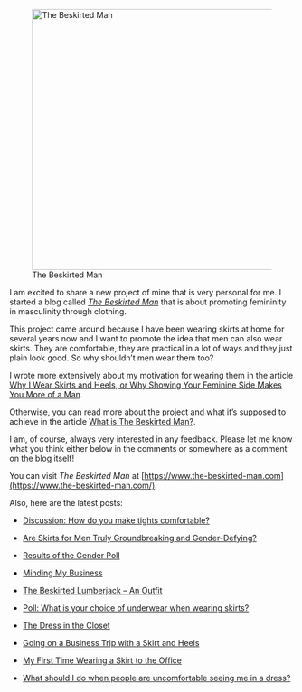 <figure><img loading="lazy" decoding="async" src="avatar.jpg" alt="The Beskirted Man" style="width:462px;height:462px"><figcaption>The Beskirted Man</figcaption></figure>

I am excited to share a new project of mine that is very personal for me. I started a blog called *[The Beskirted Man](https://www.the-beskirted-man.com/)* that is about promoting femininity in masculinity through clothing.

This project came around because I have been wearing skirts at home for several years now and I want to promote the idea that men can also wear skirts. They are comfortable, they are practical in a lot of ways and they just plain look good. So why shouldn’t men wear them too?

I wrote more extensively about my motivation for wearing them in the article [Why I Wear Skirts and Heels, or Why Showing Your Feminine Side Makes You More of a Man](https://www.the-beskirted-man.com/skirts-and-dresses/why-i-wear-skirts-and-heels-or-why-showing-your-feminine-side-makes-you-more-of-a-man/).

Otherwise, you can read more about the project and what it’s supposed to achieve in the article [What is The Beskirted Man?](https://www.the-beskirted-man.com/general/what-is-the-beskirted-man/).

I am, of course, always very interested in any feedback. Please let me know what you think either below in the comments or somewhere as a comment on the blog itself!

You can visit *The Beskirted Man* at [https://www.the-beskirted-man.com](https://www.the-beskirted-man.com/).

Also, here are the latest posts:

-   [Discussion: How do you make tights comfortable?](https://www.the-beskirted-man.com/styling/discussion-how-do-you-make-tights-comfortable/)
    
-   [Are Skirts for Men Truly Groundbreaking and Gender-Defying?](https://www.the-beskirted-man.com/in-the-media/are-skirts-for-men-truly-groundbreaking-and-gender-defying/)
    
-   [Results of the Gender Poll](https://www.the-beskirted-man.com/gender/results-of-the-gender-poll/)
    
-   [Minding My Business](https://www.the-beskirted-man.com/in-the-media/minding-my-business/)
    
-   [The Beskirted Lumberjack – An Outfit](https://www.the-beskirted-man.com/outfits/the-beskirted-lumberjack-an-outfit/)
    
-   [Poll: What is your choice of underwear when wearing skirts?](https://www.the-beskirted-man.com/polls/poll-what-is-your-choice-of-underwear-when-wearing-skirts/)
    
-   [The Dress in the Closet](https://www.the-beskirted-man.com/skirts-and-dresses/the-dress-in-the-closet/)
    
-   [Going on a Business Trip with a Skirt and Heels](https://www.the-beskirted-man.com/in-the-media/going-on-a-business-trip-with-a-skirt-and-heels/)
    
-   [My First Time Wearing a Skirt to the Office](https://www.the-beskirted-man.com/in-public/my-first-time-wearing-a-skirt-to-the-office/)
    
-   [What should I do when people are uncomfortable seeing me in a dress?](https://www.the-beskirted-man.com/in-the-media/what-should-i-do-when-people-are-uncomfortable-seeing-me-in-a-dress/)